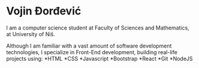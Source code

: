 # Vojin Đorđević

I am a computer science student at Faculty of Sciences and Mathematics, at University of Niš.

Although I am familiar with a vast amount of software development technologies, I specialize in Front-End development, building real-life projects using:
*HTML 
*CSS
*Javascript
*Bootstrap
*React
*Git
*NodeJS
